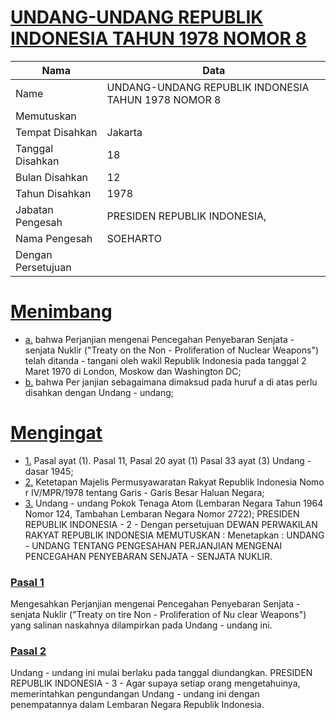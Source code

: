 # [UNDANG-UNDANG REPUBLIK INDONESIA TAHUN 1978 NOMOR 8](http://example.org/legal/document/uu/1978/8)

| Nama | Data |
| ------ | ----- |
|Name|UNDANG-UNDANG REPUBLIK INDONESIA TAHUN 1978 NOMOR 8|
|Memutuskan||
|Tempat Disahkan|Jakarta|
|Tanggal Disahkan|18|
|Bulan Disahkan|12|
|Tahun Disahkan|1978|
|Jabatan Pengesah|PRESIDEN REPUBLIK INDONESIA,|
|Nama Pengesah|SOEHARTO|
|Dengan Persetujuan||
# [Menimbang](http://example.org/legal/document/uu/1978/8/menimbang)

* [a.](http://example.org/legal/document/uu/1978/8/menimbang/point/a) bahwa Perjanjian mengenai Pencegahan Penyebaran Senjata - senjata Nuklir ("Treaty on the Non - Proliferation of Nuclear Weapons") telah ditanda - tangani oleh wakil Republik Indonesia pada tanggal 2 Maret 1970 di London, Moskow dan Washington DC;
* [b.](http://example.org/legal/document/uu/1978/8/menimbang/point/b) bahwa Per janjian sebagaimana dimaksud pada huruf a di atas perlu disahkan dengan Undang - undang;
# [Mengingat](http://example.org/legal/document/uu/1978/8/mengingat)

* [1.](http://example.org/legal/document/uu/1978/8/mengingat/point/0001) Pasal ayat (1). Pasal 11, Pasal 20 ayat (1) Pasal 33 ayat (3) Undang - dasar 1945;
* [2.](http://example.org/legal/document/uu/1978/8/mengingat/point/0002) Ketetapan Majelis Permusyawaratan Rakyat Republik Indonesia Nomo r IV/MPR/1978 tentang Garis - Garis Besar Haluan Negara;
* [3.](http://example.org/legal/document/uu/1978/8/mengingat/point/0003) Undang - undang Pokok Tenaga Atom (Lembaran Negara Tahun 1964 Nomor 124, Tambahan Lembaran Negara Nomor 2722); PRESIDEN REPUBLIK INDONESIA - 2 - Dengan persetujuan DEWAN PERWAKILAN RAKYAT REPUBLIK INDONESIA MEMUTUSKAN : Menetapkan : UNDANG - UNDANG TENTANG PENGESAHAN PERJANJIAN MENGENAI PENCEGAHAN PENYEBARAN SENJATA - SENJATA NUKLIR.

### [Pasal 1](http://example.org/legal/document/uu/1978/8/pasal/0001)
Mengesahkan Perjanjian mengenai Pencegahan Penyebaran Senjata - senjata Nuklir ("Treaty on tire Non - Proliferation of Nu clear Weapons") yang salinan naskahnya dilampirkan pada Undang - undang ini.


### [Pasal 2](http://example.org/legal/document/uu/1978/8/pasal/0002)
Undang - undang ini mulai berlaku pada tanggal diundangkan. PRESIDEN REPUBLIK INDONESIA - 3 - Agar supaya setiap orang mengetahuinya, memerintahkan pengundangan Undang - undang ini dengan penempatannya dalam Lembaran Negara Republik Indonesia.
